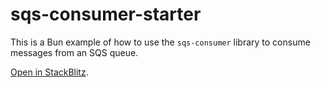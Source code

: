 # sqs-consumer-starter

This is a Bun example of how to use the `sqs-consumer` library to consume messages from an SQS queue.

[Open in StackBlitz](https://stackblitz.com/github/bbc/sqs-consumer-starter/tree/main/examples/bun).
